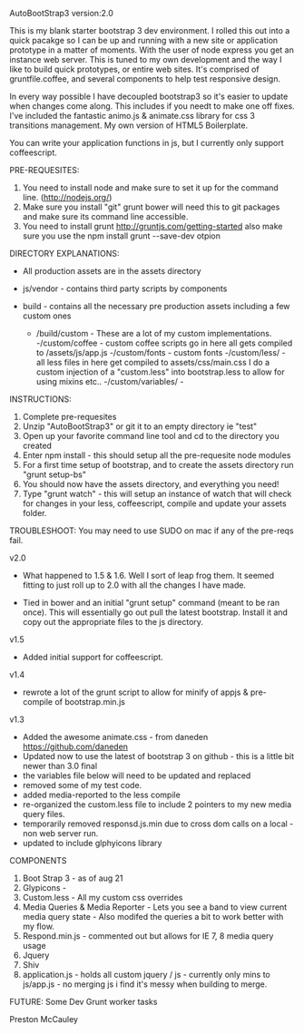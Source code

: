 
AutoBootStrap3
version:2.0

This is my blank starter bootstrap 3 dev environment. I rolled this out into a quick pacakge so I can be up and running
with a new site or application prototype in a matter of moments. With the user of node  express you get an instance web server.
This is tuned to my own development and the way I like to build quick prototypes, or entire web sites. It's comprised of gruntfile.coffee, 
and several components to help test responsive design.

In every way possible I have decoupled bootstrap3 so it's easier to update when changes come along. This includes if you needt to make
one off fixes. I've included the fantastic animo.js & animate.css library for css 3 transitions management. My own version of HTML5 Boilerplate.

You can write your application functions in js, but I currently only support coffeescript. 


PRE-REQUESITES:
1. You need to install node and make sure to set it up for the command line. (http://nodejs.org/)
2. Make sure you install "git" grunt bower will need this to git packages and make sure its command line accessible.
3. You need to install grunt http://gruntjs.com/getting-started also make sure you use the npm install grunt --save-dev otpion



DIRECTORY EXPLANATIONS:
* All production assets are in the assets directory
*  js/vendor - contains third party scripts by components

* build - contains all the necessary pre production assets including a few custom ones
  - /build/custom - These are a lot of my custom implementations.
  		-/custom/coffee - custom coffee scripts go in here all gets compiled to /assets/js/app.js
		-/custom/fonts - custom fonts
		-/custom/less/ - all less files in here get compiled to assets/css/main.css 
		I do a custom injection of a "custom.less" into bootstrap.less to allow for using mixins etc..
		-/custom/variables/ - 


INSTRUCTIONS:
1. Complete pre-requesites
2. Unzip "AutoBootStrap3" or git it to an empty directory ie "test" 
3. Open up your favorite command line tool and cd to the directory you created
4. Enter npm install - this should setup all the pre-requesite node modules
5. For a first time setup of bootstrap, and to create the assets directory run "grunt setup-bs"
6. You should now have the assets directory, and everything you need!
7. Type "grunt watch" - this will setup an instance of watch that will check for changes in your less, coffeescript, compile
and update your assets folder. 


TROUBLESHOOT:
You may need to use SUDO on mac if any of the pre-reqs fail.



v2.0
* What happened to 1.5 & 1.6. Well I sort of leap frog them. It seemed fitting to just roll up to 2.0
with all the changes I have made.

* Tied in bower and an initial "grunt setup" command (meant to be ran once). This will essentially
go out pull the latest bootstrap. Install it and copy out the appropriate files to the js directory.



v1.5
* Added initial support for coffeescript. 


v1.4 

* rewrote a lot of the grunt script to allow for minify of appjs & pre-compile of bootstrap.min.js



v1.3 

* Added the awesome animate.css - from daneden https://github.com/daneden
* Updated now to use the latest of bootstrap 3 on github - this is a little bit newer than 3.0 final
* the variables file below will need to be updated and replaced
* removed some of my test code.
* added media-reported to the less compile
* re-organized the custom.less file to include 2 pointers to my new media query files.
* temporarily removed responsd.js.min due to cross dom calls on a local -non web server run.
* updated to include glphyicons library





COMPONENTS
1. Boot Strap 3 - as of aug 21
2. Glypicons - 
3. Custom.less - All my custom css overrides
4. Media Queries & Media Reporter - Lets you see a band to view current media query state - Also modifed the queries a bit to work better with my flow.
5. Respond.min.js - commented out but allows for IE 7, 8 media query usage
6. Jquery
7. Shiv
8. application.js - holds all custom jquery / js - currently only mins to js/app.js - no merging js i find it's messy when building to merge.


FUTURE:
Some Dev Grunt worker tasks


Preston McCauley